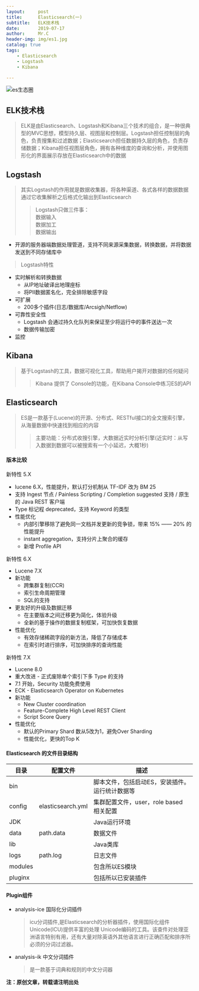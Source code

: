 ```yaml
---
layout:     post
title:      Elasticsearch(一)
subtitle:   ELK技术栈
date:       2019-07-17
author:     Mr.C
header-img: img/es1.jpg
catalog: true
tags:
    - Elasticsearch
    - Logstash
    - Kibana

---
```



![es生态圈](http://www.c-blogs.cn/img/es生态圈.png)

## ELK技术栈

> ELK是由Elasticsearch、Logstash和Kibana三个技术的组合，是一种很典型的MVC思想，模型持久层、视图层和控制层。Logstash担任控制层的角色，负责搜集和过滤数据；Elasticsearch担任数据持久层的角色，负责存储数据；Kibana担任视图层角色，拥有各种维度的查询和分析，并使用图形化的界面展示存放在Elasticsearch中的数据

## Logstash
 
> 其实Logstash的作用就是数据收集器，将各种渠道、各式各样的数据数据通过它收集解析之后格式化输出到Elasticsearch
>> Logstash只做三件事： <br> 
数据输入 <br> 
数据加工 <br> 
数据输出

- 开源的服务器端数据处理管道，支持不同来源采集数据，转换数据，并将数据发送到不同存储库中

> Logstash特性

- 实时解析和转换数据
    - 从IP地址破译出地理座标
    - 将PII数据匿名化，完全排除敏感字段
- 可扩展
    - 200多个插件(日志/数据库/Arcsigh/Netflow)
- 可靠性安全性
    - Logstash 会通过持久化队列来保证至少将运行中的事件送达一次
    - 数据传输加密
- 监控

## Kibana

> 基于Logstash的工具，数据可视化工具，帮助用户揭开对数据的任何疑问
>> Kibana 提供了 Console的功能，在Kibana Console中练习ES的API

## Elasticsearch

> ES是一款基于(Lucene)的开源、分布式、RESTful接口的全文搜索引擎，从海量数据中快速找到相应的内容
>> 主要功能：分布式收搜引擎，大数据近实时分析引擎(近实时：从写入数据到数据可以被搜索有一个小延迟，大概1秒)

#### 版本比较

新特性 5.X

- lucene 6.X，性能提升，默认打分机制从 TF-IDF 改为 BM 25
- 支持 Ingest 节点 / Painless Scripting / Completion suggested 支持 / 原生的 Java REST 客户端
- Type 标记程 deprecated，支持 Keyword 的类型
- 性能优化
    - 内部引擎移除了避免同一文档并发更新的竞争锁，带来 15% —— 20% 的性能提升
    - instant aggregation，支持分片上聚合的缓存
    - 新增 Profile API

新特性 6.X

- Lucene 7.X
- 新功能
    - 跨集群复制(CCR)
    - 索引生命周期管理
    - SQL的支持
- 更友好的升级及数据迁移
    - 在主要版本之间迁移更为简化，体验升级
    - 全新的基于操作的数据复制框架，可加快恢复数据
- 性能优化
    - 有效存储稀疏字段的新方法，降低了存储成本
    - 在索引时进行排序，可加快排序的查询性能

新特性 7.X

- Lucene 8.0
- 重大改进 - 正式废除单个索引下多 Type 的支持
- 7.1 开始，Security 功能免费使用
- ECK - Elasticsearch Operator on Kubernetes
- 新功能
    - New Cluster coordination
    - Feature-Complete High Level REST Client
    - Script Score Query
- 性能优化
    - 默认的Primary Shard 数从5改为1，避免Over Sharding
    - 性能优化，更快的Top K

#### Elasticsearch 的文件目录结构

|目录|配置文件|描述|
|----|--------|----|
|bin||脚本文件，包括启动ES，安装插件。运行统计数据等|
|config|elasticsearch.yml|集群配置文件，user，role based 相关配置|
|JDK||Java运行环境|
|data|path.data|数据文件|
|lib||Java类库|
|logs|path.log|日志文件|
|modules||包含所以ES模块|
|pluginx||包括所以已安装插件|

#### Plugin组件

-  analysis-ice 国际化分词插件
    
    > icu分词插件,是Elasticsearch的分析器插件，使用国际化组件Unicode(ICU)提供丰富的处理 Unicode编码的工具。该查件对处理亚洲语言特别有用，还有大量对除英语外其他语言进行正确匹配和排序所必须的分词过滤器。

- analysis-ik 中文分词插件
    
    > 是一款基于词典和规则的中文分词器


**注：原创文章，转载请注明出处**


